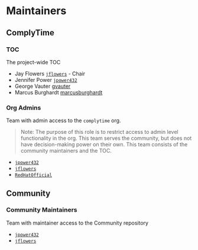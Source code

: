 # Maintainers

## ComplyTime

### TOC

The project-wide TOC

- Jay Flowers [`jflowers`](https://github.com/jflowers) - Chair
- Jennifer Power [`jpower432`](https://github.com/jpower432)
- George Vauter [gvauter](https://github.com/gvauter)
- Marcus Burghardt [marcusburghardt](https://github.com/marcusburghardt)

### Org Admins

Team with admin access to the `complytime` org.

> Note: The purpose of this role is to restrict access to admin level functionality in the org. This team serves the community, but does not have decision-making power on their own. This team consists of the community maintainers and the TOC.

- [`jpower432`](https://github.com/jpower432)
- [`jflowers`](https://github.com/jflowers)
- [`RedHatOfficial`](https://github.com/RedHatOfficial)

## Community

### Community Maintainers

Team with maintainer access to the Community repository

- [`jpower432`](https://github.com/jpower432)
- [`jflowers`](https://github.com/jflowers)